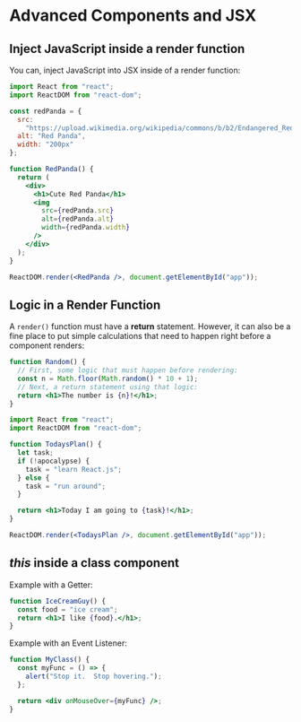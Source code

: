 # Advanced Components and JSX

## Inject JavaScript inside a render function

You can, inject JavaScript into JSX inside of a render function:

```jsx
import React from "react";
import ReactDOM from "react-dom";

const redPanda = {
  src:
    "https://upload.wikimedia.org/wikipedia/commons/b/b2/Endangered_Red_Panda.jpg",
  alt: "Red Panda",
  width: "200px"
};

function RedPanda() {
  return (
    <div>
      <h1>Cute Red Panda</h1>
      <img
        src={redPanda.src}
        alt={redPanda.alt}
        width={redPanda.width}
      />
    </div>
  );
}

ReactDOM.render(<RedPanda />, document.getElementById("app"));
```

## Logic in a Render Function

A `render()` function must have a **return** statement. However, it can also be a fine place to put simple calculations that need to happen right before a component renders:

```jsx
function Random() {
  // First, some logic that must happen before rendering:
  const n = Math.floor(Math.random() * 10 + 1);
  // Next, a return statement using that logic:
  return <h1>The number is {n}!</h1>;
}
```

```jsx
import React from "react";
import ReactDOM from "react-dom";

function TodaysPlan() {
  let task;
  if (!apocalypse) {
    task = "learn React.js";
  } else {
    task = "run around";
  }

  return <h1>Today I am going to {task}!</h1>;
}

ReactDOM.render(<TodaysPlan />, document.getElementById("app"));
```

## _this_ inside a class component

Example with a Getter:

```jsx
function IceCreamGuy() {
  const food = "ice cream";
  return <h1>I like {food}.</h1>;
}
```

Example with an Event Listener:

```jsx
function MyClass() {
  const myFunc = () => {
    alert("Stop it.  Stop hovering.");
  };

  return <div onMouseOver={myFunc} />;
}
```
